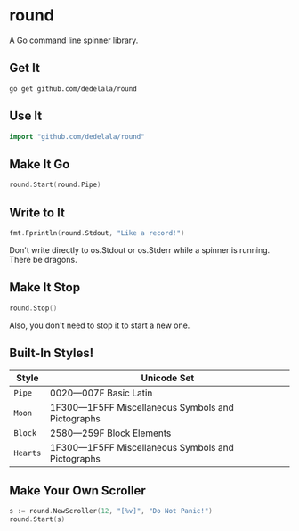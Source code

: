 # round
A Go command line spinner library.

## Get It
`go get github.com/dedelala/round`

## Use It
```go
import "github.com/dedelala/round"
```

## Make It Go
```go
round.Start(round.Pipe)
```

## Write to It
```go
fmt.Fprintln(round.Stdout, "Like a record!")
```
Don't write directly to os.Stdout or os.Stderr while a spinner is running. There be dragons.

## Make It Stop
```go
round.Stop()
```
Also, you don't need to stop it to start a new one.

## Built-In Styles!

Style    | Unicode Set
-------- | -----------
`Pipe`   | 0020—007F Basic Latin
`Moon`   | 1F300—1F5FF Miscellaneous Symbols and Pictographs
`Block`  | 2580—259F Block Elements
`Hearts` | 1F300—1F5FF Miscellaneous Symbols and Pictographs

## Make Your Own Scroller

```go
s := round.NewScroller(12, "[%v]", "Do Not Panic!")
round.Start(s)
```
